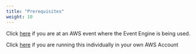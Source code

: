 ```yaml
---
title: "Prerequisites"
weight: 10
---
```


Click [here](/10_prerequisites/1_aws_event_engine.md) if you are at an AWS event where the Event Engine is being used.

Click [here](/10_prerequisites/2_aws_account.md) if you are running this individually in your own AWS Account